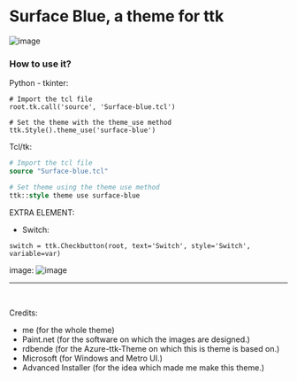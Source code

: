 # Surface Blue, a theme for ttk
![image](https://user-images.githubusercontent.com/72214351/124927330-25a1d100-e01c-11eb-9816-b0fe45b95623.png)

### How to use it?
Python - tkinter:
```python3
# Import the tcl file
root.tk.call('source', 'Surface-blue.tcl')

# Set the theme with the theme_use method
ttk.Style().theme_use('surface-blue')
```

Tcl/tk:
```tcl
# Import the tcl file
source "Surface-blue.tcl"

# Set theme using the theme use method
ttk::style theme use surface-blue
```

EXTRA ELEMENT:
- Switch:
```python3
switch = ttk.Checkbutton(root, text='Switch', style='Switch', variable=var)
```
image:
![image](https://user-images.githubusercontent.com/72214351/124929443-23407680-e01e-11eb-847f-04e10b5f2c70.png)

<hr>
<br>

Credits:
- me (for the whole theme)
- Paint.net (for the software on which the images are designed.)
- rdbende (for the Azure-ttk-Theme on which this is theme is based on.)
- Microsoft (for Windows and Metro UI.)
- Advanced Installer (for the idea which made me make this theme.)
